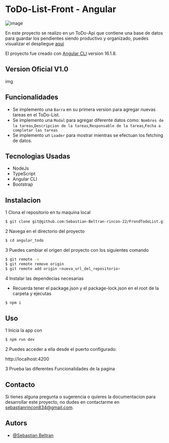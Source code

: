 
# ToDo-List-Front - Angular
![image](https://github.com/Sebastian-Beltran-rincon-22/FrondTodoList/assets/132385582/83b25ca5-8da8-4ee4-a6b1-a685520411f2)


En este proyecto se realizo en un ToDo-Api que contiene una base de datos para guardar los pendientes siendo productivo y organizado, puedes visualizar el despliegue 
<a href="https://to-do-list-front-tau.vercel.app/">aqui</a>

El proyecto fue creado con [Angular CLI](https://github.com/angular/angular-cli) version 16.1.8. 


## Version Oficial V1.0

img

## Funcionalidades

- Se implemento una `Barra` en su primera version para agregar nuevas tareas en el ToDo-List.
- Se implemento una `Modal` para agregar diferente datos como: `Nombres de la tareas`,`Descripcion de la tareas`,`Responsable de la tareas`,`Fecha a completar las tareas`
- Se implemento un `Loader` para mostrar mientras se efectuan los fetching de datos.

## Tecnologias Usadas
- NodeJs
- TypeScript
- Angular CLI
- Bootstrap

## Instalacion

1 Clona el repositorio en tu maquina local
```bash
$ git clone git@github.com:Sebastian-Beltran-rincon-22/FrondTodoList.git
```

2 Navega en el directorio del proyecto 
```bash
$ cd angular_todo
```

3 Puedes cambiar el origen del proyecto con los siguientes comando

```bash
$ git remote -v
$ git remote remove origin
$ git remote add origin <nueva_url_del_repositorio>
```

4 Instalar las dependecias necesarias
- Recuerda tener el package.json y el package-lock.json en el root de la carpeta y ejecutas

```bash
$ npm i
```

## Uso

1 Inicia la app con 
```bash
$ npm run dev
```

2 Puedes acceder a ella desde el puerto configurado:

http://localhost:4200

3 Prueba las diferentes Funcionalidades de la pagina 

## Contacto

Si tienes alguna pregunta o sugerencia o quieres la documentacion para desarrollar este proyecto, no dudes en contactarme en [sebastianrincon834@gmail.com](sebastianrincon834@gmail.com).


## Autors

- [@Sebastian Beltran](https://github.com/Sebastian-Beltran-rincon-22)
